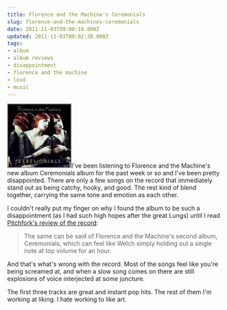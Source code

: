 ```yaml
---
title: Florence and the Machine's Ceremonials
slug: florence-and-the-machines-ceremonials
date: 2011-11-03T09:00:18.000Z
updated: 2011-11-03T09:02:38.000Z
tags:
- album
- album reviews
- disappointment
- florence and the machine
- loud
- music
---
```


<a href="http://blog.harrywolff.com/2011/11/florence-and-the-machines-ceremonials/florence-and-the-machine-ceremonials/" rel="attachment wp-att-1855"><img src="/images/posts/2011/11/florence-and-the-machine-ceremonials-150x150.jpg" alt="" title="florence-and-the-machine-ceremonials" width="150" height="150" class="alignright size-thumbnail wp-image-1855" /></a>I've been listening to Florence and the Machine's new album Ceremonials album for the past week or so and I've been pretty disappointed.  There are only a few songs on the record that immediately stand out as being catchy, hooky, and good.  The rest kind of blend together, carrying the same tone and emotion as each other.

I couldn't really put my finger on why I found the album to be such a disappointment (as I had such high hopes after the great Lungs) until I read <a href="http://pitchfork.com/reviews/albums/16004-ceremonials/">Pitchfork's review of the record</a>:

<blockquote>The same can be said of Florence and the Machine's second album, Ceremonials, which can feel like Welch simply holding out a single note at top volume for an hour.
</blockquote>

And that's what's wrong with the record.  Most of the songs feel like you're being screamed at, and when a slow song comes on there are still explosions of voice interjected at some juncture.

The first three tracks are great and instant pop hits.  The rest of them I'm working at liking.  I hate working to like art.
